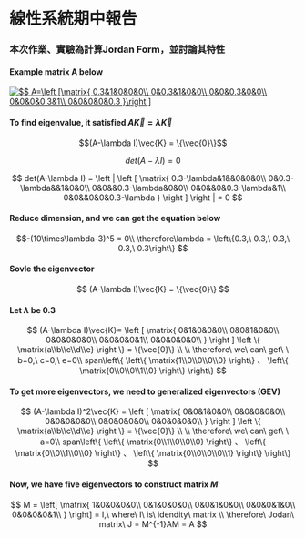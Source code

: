 # 線性系統期中報告
### 本次作業、實驗為計算Jordan Form，並討論其特性

#### Example matrix A below
<a href="https://www.codecogs.com/eqnedit.php?latex=$$&space;A=\left&space;[\matrix{&space;0.3&1&0&0&0\\&space;0&0.3&1&0&0\\&space;0&0&0.3&0&0\\&space;0&0&0&0.3&1\\&space;0&0&0&0&0.3&space;}\right&space;]" target="_blank"><img src="https://latex.codecogs.com/gif.latex?$$&space;A=\left&space;[\matrix{&space;0.3&1&0&0&0\\&space;0&0.3&1&0&0\\&space;0&0&0.3&0&0\\&space;0&0&0&0.3&1\\&space;0&0&0&0&0.3&space;}\right&space;]" title="$$ A=\left [\matrix{ 0.3&1&0&0&0\\ 0&0.3&1&0&0\\ 0&0&0.3&0&0\\ 0&0&0&0.3&1\\ 0&0&0&0&0.3 }\right ]" /></a>
#### To find eigenvalue, it satisfied $A\vec{K} = \lambda\vec{K}$

$$(A-\lambda I)\vec{K} = \{\vec{0}\}$$

$$det(A-\lambda I) = 0$$

$$
det(A-\lambda I) = 
\left |
\left [
\matrix{
    0.3-\lambda&1&&0&0&0\\
    0&0.3-\lambda&&1&0&0\\
    0&0&&0.3-\lambda&0&0\\
    0&0&&0&0.3-\lambda&1\\
    0&0&&0&0&0.3-\lambda
    }
\right ]
\right |
= 0
$$

#### Reduce dimension, and we can get the equation below

$$-(10\times\lambda-3)^5 = 0\\
\therefore\lambda = \left\{0.3,\ 0.3,\ 0.3,\ 0.3,\ 0.3\right\}
$$

#### Sovle the eigenvector

$$
(A-\lambda I)\vec{K} = \{\vec{0}\}
$$

#### Let $\lambda$ be 0.3

$$
(A-\lambda I)\vec{K}= 
\left [
\matrix{
    0&1&0&0&0\\
    0&0&1&0&0\\
    0&0&0&0&0\\
    0&0&0&0&1\\
    0&0&0&0&0\\
    }
\right ]
    \left \{
    \matrix{a\\b\\c\\d\\e}
    \right \} = \{\vec{0}\}
    \\ 
    \\ 
    \therefore\ we\ can\ get\ \ b=0,\ c=0,\ e=0\\
    span\left\{
    \left\{
    \matrix{1\\0\\0\\0\\0}
    \right\}
    、
    \left\{
    \matrix{0\\0\\0\\1\\0}
    \right\}
    \right\}
$$

#### To get more eigenvectors, we need to generalized eigenvectors (GEV)

$$
(A-\lambda I)^2\vec{K} = 
\left [
\matrix{
    0&0&1&0&0\\
    0&0&0&0&0\\
    0&0&0&0&0\\
    0&0&0&0&0\\
    0&0&0&0&0\\
    }
\right ]
    \left \{
    \matrix{a\\b\\c\\d\\e}
    \right \} = \{\vec{0}\}
    \\ 
    \\ 
    \therefore\ we\ can\ get\ \ a=0\\
    span\left\{
    \left\{
    \matrix{0\\1\\0\\0\\0}
    \right\}
    、
    \left\{
    \matrix{0\\0\\1\\0\\0}
    \right\}
    、
    \left\{
    \matrix{0\\0\\0\\0\\1}
    \right\}
    \right\}
$$

#### Now, we have five eigenvectors to construct matrix $M$
$$
M = 
\left[
\matrix{
    1&0&0&0&0\\
    0&1&0&0&0\\
    0&0&1&0&0\\
    0&0&0&1&0\\
    0&0&0&0&1\\
}
\right]
= I,\ where\ I\ is\ idendity\ matrix
\\
\therefore\ Jodan\ matrix\ J = M^{-1}AM = A
$$
